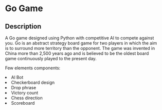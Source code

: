 # Go Game

## Description
<p> A Go game designed using Python with competitive AI to compete against you. 
    Go is an abstract strategy board game for two players in which the aim is to surround more territory than the opponent. 
    The game was invented in China more than 2,500 years ago and is believed to be the oldest board game continuously played to the present day.
</p>
<p> Few elements components: 
</p>
<li>AI Bot</li>
<li>Checkerboard design</li>
<li>Drop phrase</li>
<li>Victory count</li>
<li>Chess direction</li>
<li>Scoreboard</li>

